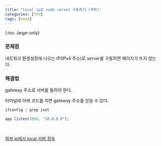 ```yaml
---
title: "local ip로 node server 구동하기 (맥북)"
categories: [기타]
tags: [node]
---
```


{:toc .large-only}

### 문제점

네트워크 환경설정에 나오는 IP(IPv4 주소)로 server를 구동하면 페이지가 뜨지 않는다.

### 해결법

gateway 주소로 서버를 돌려야 한다.

터미널에 아래 코드를 치면 gateway 주소를 얻을 수 있다.

```js
ifconfig | grep inet
```

```js
app.listen(3000, "10.0.0.0");
```

<br/>

[외부 ip에서 local 서버 접속](https://10000sukk.tistory.com/23)
